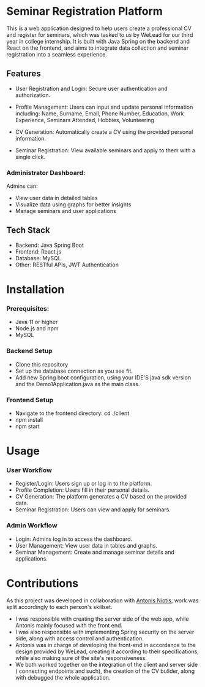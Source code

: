 #  Seminar Registration Platform
This is a web application designed to help users create a professional CV and register for seminars, which was tasked to us by WeLead for our third year in college internship. It is built with Java Spring on the backend and React on the frontend, and aims to integrate data collection and seminar registration into a seamless experience.


## Features
- User Registration and Login: Secure user authentication and authorization.
- Profile Management: Users can input and update personal information including: Name, Surname, Email, Phone Number, Education, Work Experience, Seminars Attended, Hobbies, Volunteering

- CV Generation: Automatically create a CV using the provided personal information.

- Seminar Registration: View available seminars and apply to them with a single click.

### Administrator Dashboard: 
Admins can:
- View user data in detailed tables
- Visualize data using graphs for better insights
- Manage seminars and user applications
## Tech Stack
- Backend: Java Spring Boot
- Frontend: React.js
- Database: MySQL
- Other: RESTful APIs, JWT Authentication
# Installation
### Prerequisites:
* Java 11 or higher
* Node.js and npm
* MySQL 
### Backend Setup
* Clone this repository
* Set up the database connection as you see fit. 
* Add new Spring boot configuration, using your IDE'S  java sdk version and the Demo1Application.java as the main class.

### Frontend Setup
* Navigate to the frontend directory: cd ./client
* npm install
* npm start



# Usage 
### User Workflow
* Register/Login: Users sign up or log in to the platform.
* Profile Completion: Users fill in their personal details.
* CV Generation: The platform generates a CV based on the provided data.
* Seminar Registration: Users can view and apply for seminars.
### Admin Workflow
* Login: Admins log in to access the dashboard.
* User Management: View user data in tables and graphs.
* Seminar Management: Create and manage seminar details and applications.
# Contributions
As this project was developed in collaboration with [Antonis Niotis](https://github.com/pet2ant/), work was split accordingly to each person's skillset. 
* I was responsible with creating the server side of the web app, while Antonis mainly focused with the front end.
* I was also responsible with implementing Spring security on the server side, along with access control and authentication.
* Antonis was in charge of developing the front-end in accordance to the design provided by WeLead, creating it according to their specifications, while also making sure of the site's responsiveness.
* We both worked together on the integration of the client and server side ( connecting endpoints and such), the creation of the CV builder, along with debugged the whole application. 
